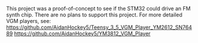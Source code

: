 This project was a proof-of-concept to see if the STM32 could drive an FM synth chip.
There are no plans to support this project. For more detailed VGM players, see:
https://github.com/AidanHockey5/Teensy_3_5_VGM_Player_YM2612_SN76489
https://github.com/AidanHockey5/YM3812_VGM_Player
